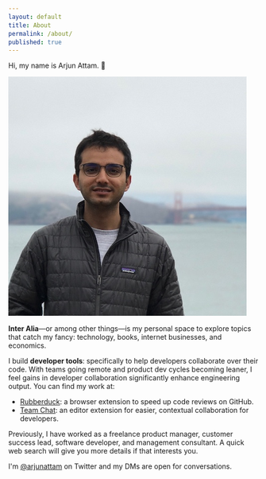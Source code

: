```yaml
---
layout: default
title: About
permalink: /about/
published: true
---
```

Hi, my name is Arjun Attam. 👋

![Arjun Attam](/images/arjun.jpg)

**Inter Alia**—or among other things—is my personal space to explore topics that catch my fancy: technology, books, internet businesses, and economics.

I build **developer tools**: specifically to help developers collaborate over their code. With teams going remote and product dev cycles becoming leaner, I feel gains in developer collaboration significantly enhance engineering output. You can find my work at:

* [Rubberduck](https://www.rubberduck.io): a browser extension to speed up code reviews on GitHub.
* [Team Chat](https://github.com/karigari/vscode-chat): an editor extension for easier, contextual collaboration for developers.

Previously, I have worked as a freelance product manager, customer success lead, software developer, and management consultant. A quick web search will give you more details if that interests you.

I'm [@arjunattam](https://twitter.com/arjunattam/) on Twitter and my DMs are open for conversations.
